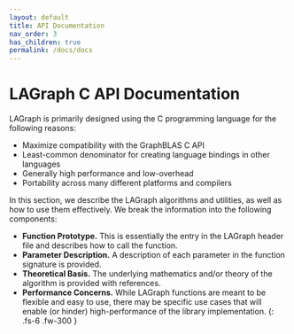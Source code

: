 ```yaml
---
layout: default
title: API Documentation
nav_order: 3
has_children: true
permalink: /docs/docs
---
```


# LAGraph C API Documentation

LAGraph is primarily designed using the C programming language for the following reasons:
  * Maximize compatibility with the GraphBLAS C API
  * Least-common denominator for creating language bindings in other languages
  * Generally high performance and low-overhead
  * Portability across many different platforms and compilers

In this section, we describe the LAGraph algorithms and utilities, as well as how to use them effectively. We break the information into the following components:
  * **Function Prototype.** This is essentially the entry in the LAGraph header file and describes how to call the function.
  * **Parameter Description.** A description of each parameter in the function signature is provided.
  * **Theoretical Basis.** The underlying mathematics and/or theory of the algorithm is provided with references.
  * **Performance Concerns.** While LAGraph functions are meant to be flexible and easy to use, there may be specific use cases that will enable (or hinder) high-performance of the library implementation.
{: .fs-6 .fw-300 }
